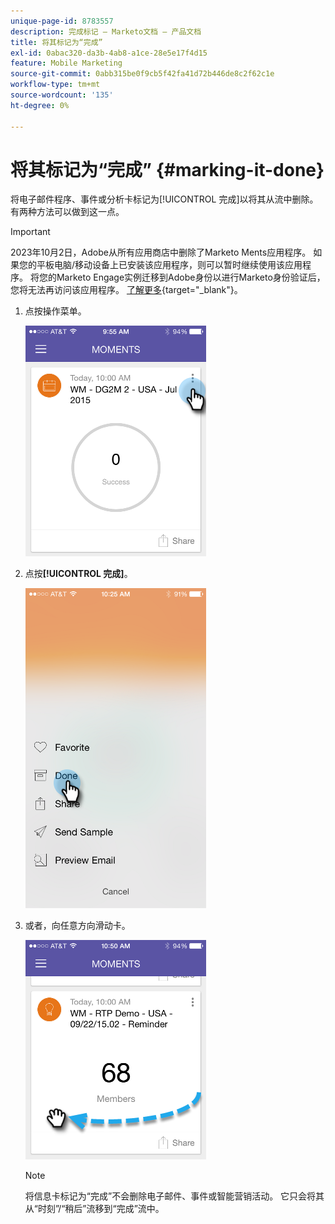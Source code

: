 ```yaml
---
unique-page-id: 8783557
description: 完成标记 — Marketo文档 — 产品文档
title: 将其标记为“完成”
exl-id: 0abac320-da3b-4ab8-a1ce-28e5e17f4d15
feature: Mobile Marketing
source-git-commit: 0abb315be0f9cb5f42fa41d72b446de8c2f62c1e
workflow-type: tm+mt
source-wordcount: '135'
ht-degree: 0%

---
```


# 将其标记为“完成” {#marking-it-done}

将电子邮件程序、事件或分析卡标记为[!UICONTROL 完成]以将其从流中删除。 有两种方法可以做到这一点。

>[!IMPORTANT]
>
>2023年10月2日，Adobe从所有应用商店中删除了Marketo Ments应用程序。 如果您的平板电脑/移动设备上已安装该应用程序，则可以暂时继续使用该应用程序。 将您的Marketo Engage实例迁移到Adobe身份以进行Marketo身份验证后，您将无法再访问该应用程序。 [了解更多](https://nation.marketo.com/t5/product-discussions/marketo-events-app-and-marketo-moments-app-end-of-life/m-p/340712/highlight/true#M193869){target="_blank"}。

1. 点按操作菜单。

   ![](assets/image2015-7-14-17-3a32-3a35.png)

1. 点按&#x200B;**[!UICONTROL 完成]**。

   ![](assets/image2015-7-14-17-3a36-3a31.png)

1. 或者，向任意方向滑动卡。

   ![](assets/image2015-9-25-9-3a46-3a6.png)

   >[!NOTE]
   >
   >将信息卡标记为“完成”不会删除电子邮件、事件或智能营销活动。 它只会将其从“时刻”/“稍后”流移到“完成”流中。
